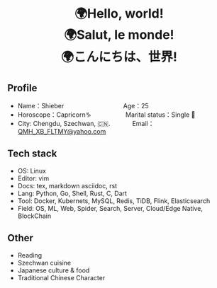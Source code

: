 <!--
**QMHTMY/QMHTMY** is a ✨ _special_ ✨ repository because its `README.md` (this file) appears on your GitHub profile.

Here are some ideas to get you started:

-  I’m currently working on ...
- 🌱 I’m currently learning ...
-  I’m looking to collaborate on ...
- 🤔 I’m looking for help with ...
-  Ask me about ...
- 📫 How to reach me: ...
- 😄 Pronouns: ...
- ⚡ Fun fact: ...
-->

<center>
    <h1>🌍Hello, world! <br> 
        🌍Salut, le monde! <br> 
        🌍こんにちは、世界!
    </h1>
</center>

## Profile 

* Name：Shieber  &ensp;&ensp;&emsp;&emsp;&emsp;&emsp;&emsp;&emsp;&emsp;&emsp; Age：25
* Horoscope：Capricorn♑ &emsp;&emsp;&emsp;&emsp;&ensp;&ensp; Marital status：Single 🐶
* City: Chengdu, Szechwan, 🇨🇳.  &emsp;&emsp;&ensp;&ensp; Email：QMH_XB_FLTMY@yahoo.com

## Tech stack

* OS: Linux
* Editor: vim
* Docs: tex, markdown asciidoc, rst
* Lang: Python, Go, Shell, Rust, C, Dart
* Tool: Docker, Kubernets, MySQL, Redis, TiDB, Flink, Elasticsearch
* Field: OS, ML, Web, Spider, Search, Server, Cloud/Edge Native, BlockChain

## Other
* Reading
* Szechwan cuisine
* Japanese culture & food
* Traditional Chinese Character
